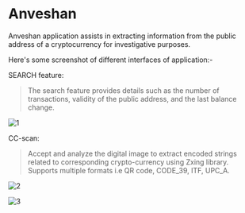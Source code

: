 # Anveshan
Anveshan application assists in extracting information from the public address of a cryptocurrency for investigative purposes.

Here's some screenshot of different interfaces of application:-

SEARCH feature: 
> The search feature provides details such as the number of transactions, validity of the public address, and the last balance change.

![1](https://github.com/M-Aadil/Anveshan/assets/95518860/0e18956a-69a5-4cf8-8dbd-43ba585d80d2)


CC-scan: 
> Accept and analyze the digital image to extract encoded strings related to corresponding crypto-currency using Zxing library.
> Supports multiple formats i.e QR code, CODE_39, ITF, UPC_A.

![2](https://github.com/M-Aadil/Anveshan/assets/95518860/33dac984-49b9-4e17-9fa9-b765e3a8387d)

![3](https://github.com/M-Aadil/Anveshan/assets/95518860/c3abd625-fd3d-46ad-abba-ca19c2c2e74e)


